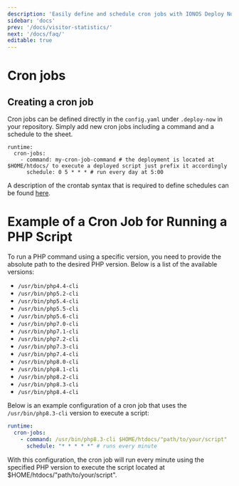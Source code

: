 ```yaml
---
description: 'Easily define and schedule cron jobs with IONOS Deploy Now directly from your GitHub repository.'
sidebar: 'docs'
prev: '/docs/visitor-statistics/'
next: '/docs/faq/'
editable: true
---
```


# Cron jobs

## Creating a cron job
Cron jobs can be defined directly in the `config.yaml` under `.deploy-now` in your repository. Simply add new cron jobs including a command and a schedule to the sheet. 

```
runtime:
  cron-jobs:
    - command: my-cron-job-command # the deployment is located at $HOME/htdocs/ to execute a deployed script just prefix it accordingly
      schedule: 0 5 * * * # run every day at 5:00
```

A description of the crontab syntax that is required to define schedules can be found [here](https://www.adminschoice.com/crontab-quick-reference).

# Example of a Cron Job for Running a PHP Script

To run a PHP command using a specific version, you need to provide the absolute path to the desired PHP version. Below is a list of the available versions:

- `/usr/bin/php4.4-cli`
- `/usr/bin/php5.2-cli`
- `/usr/bin/php5.4-cli`
- `/usr/bin/php5.5-cli`
- `/usr/bin/php5.6-cli`
- `/usr/bin/php7.0-cli`
- `/usr/bin/php7.1-cli`
- `/usr/bin/php7.2-cli`
- `/usr/bin/php7.3-cli`
- `/usr/bin/php7.4-cli`
- `/usr/bin/php8.0-cli`
- `/usr/bin/php8.1-cli`
- `/usr/bin/php8.2-cli`
- `/usr/bin/php8.3-cli`
- `/usr/bin/php8.4-cli`

Below is an example configuration of a cron job that uses the `/usr/bin/php8.3-cli` version to execute a script:

```yaml
runtime:
  cron-jobs:
    - command: /usr/bin/php8.3-cli $HOME/htdocs/"path/to/your/script"
      schedule: "* * * * *" # runs every minute
```
With this configuration, the cron job will run every minute using the specified PHP version to execute the script located at $HOME/htdocs/"path/to/your/script".
